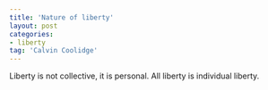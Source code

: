 ```yaml
---
title: 'Nature of liberty'
layout: post
categories:
- liberty
tag: 'Calvin Coolidge'
---
```


Liberty is not collective, it is personal. All liberty is individual liberty.
